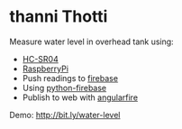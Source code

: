 thanni Thotti
=============

Measure water level in overhead tank using:
* [HC-SR04](http://www.robosoftsystems.co.in/wikidocs/index.php?title=Ultrasonic_Sensor_(HC-SR04))
* [RaspberryPi](http://www.raspberrypi.org/)
* Push readings to [firebase](https://www.firebase.com/)
* Using [python-firebase](https://github.com/mikexstudios/python-firebase)
* Publish to web with [angularfire](angularfire.com/)


Demo: http://bit.ly/water-level
